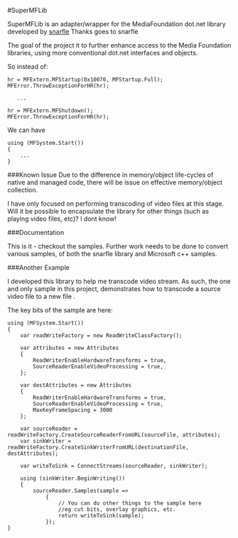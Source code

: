 #SuperMFLib

SuperMFLib is an adapter/wrapper for the MediaFoundation dot.net library developed by [snarfle](http://sourceforge.net/u/snarfle/profile/)
Thanks goes to snarfle 

The goal of the project it to further enhance access to the Media Foundation libraries, using more conventional dot.net interfaces and objects.

So instead of:

    hr = MFExtern.MFStartup(0x10070, MFStartup.Full);
    MFError.ThrowExceptionForHR(hr);
    
       ...
    
    hr = MFExtern.MFShutdown();
    MFError.ThrowExceptionForHR(hr);
    
We can have

    using (MFSystem.Start())
    {
        ...
    }
    
###Known Issue
Due to the difference in memory/object life-cycles of native and managed code, there will be issue on effective memory/object collection. 

I have only focused on performing transcoding of video files at this stage. Will it be possible to encapsulate the library for other things (such as playing video files, etc)?  I dont know!

###Documentation

This is it - checkout the samples.  Further work needs to be done to convert various samples, of both the snarfle library and Microsoft c++ samples.

###Another Example

I developed this library to help me transcode video stream.  As such, the one and only sample in this project, demonstrates how to transcode a source video file to a new file .

The key bits of the sample are here:

    using (MFSystem.Start())
    {
        var readWriteFactory = new ReadWriteClassFactory();

        var attributes = new Attributes
        {
            ReadWriterEnableHardwareTransforms = true,
            SourceReaderEnableVideoProcessing = true,
        };

        var destAttributes = new Attributes
        {
            ReadWriterEnableHardwareTransforms = true,
            SourceReaderEnableVideoProcessing = true,
            MaxKeyFrameSpacing = 3000
        };

        var sourceReader = readWriteFactory.CreateSourceReaderFromURL(sourceFile, attributes);
        var sinkWriter = readWriteFactory.CreateSinkWriterFromURL(destinationFile, destAttributes);

        var writeToSink = ConnectStreams(sourceReader, sinkWriter);

        using (sinkWriter.BeginWriting())
        {
            sourceReader.Samples(sample =>
                {
                    // You can do other things to the sample here
                    //eg cut bits, overlay graphics, etc.
                    return writeToSink(sample);
                });
    }

